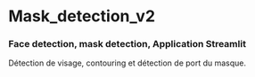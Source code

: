 # Mask_detection_v2
### Face detection, mask detection, Application Streamlit
Détection de visage, contouring et détection de port du masque.
